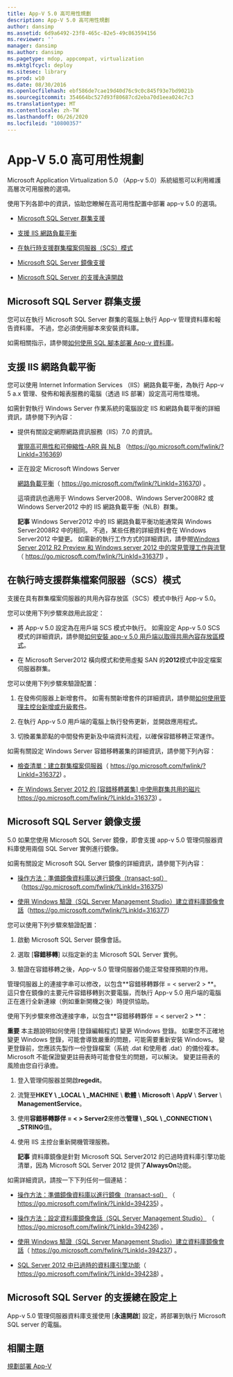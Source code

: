 ```yaml
---
title: App-V 5.0 高可用性規劃
description: App-V 5.0 高可用性規劃
author: dansimp
ms.assetid: 6d9a6492-23f8-465c-82e5-49c863594156
ms.reviewer: ''
manager: dansimp
ms.author: dansimp
ms.pagetype: mdop, appcompat, virtualization
ms.mktglfcycl: deploy
ms.sitesec: library
ms.prod: w10
ms.date: 08/30/2016
ms.openlocfilehash: ebf586de7cae19d40d76c9c0c845f93e7bd9021b
ms.sourcegitcommit: 354664bc527d93f80687cd2eba70d1eea024c7c3
ms.translationtype: MT
ms.contentlocale: zh-TW
ms.lasthandoff: 06/26/2020
ms.locfileid: "10800357"
---
```

# App-V 5.0 高可用性規劃


Microsoft Application Virtualization 5.0 （App-v 5.0）系統組態可以利用維護高層次可用服務的選項。

使用下列各節中的資訊，協助您瞭解在高可用性配置中部署 app-v 5.0 的選項。

-   [Microsoft SQL Server 群集支援](#bkmk-sqlcluster)

-   [支援 IIS 網路負載平衡](#bkmk-iisloadbal)

-   [在執行時支援群集檔案伺服器（SCS）模式](#bkmk-clusterscsmode)

-   [Microsoft SQL Server 鏡像支援](#bkmk-sqlmirroring)

-   [Microsoft SQL Server 的支援永遠開啟](#bkmk-sqlalwayson)

## <a href="" id="bkmk-sqlcluster"></a>Microsoft SQL Server 群集支援


您可以在執行 Microsoft SQL Server 群集的電腦上執行 App-v 管理資料庫和報告資料庫。 不過，您必須使用腳本來安裝資料庫。

如需相關指示，請參閱[如何使用 SQL 腳本部署 App-v 資料庫](how-to-deploy-the-app-v-databases-by-using-sql-scripts.md)。

## <a href="" id="bkmk-iisloadbal"></a>支援 IIS 網路負載平衡


您可以使用 Internet Information Services （IIS）網路負載平衡，為執行 App-v 5 a.x 管理、發佈和報表服務的電腦（透過 IIS 部署）設定高可用性環境。

如需針對執行 Windows Server 作業系統的電腦設定 IIS 和網路負載平衡的詳細資訊，請參閱下列內容：

-   提供有關設定網際網路資訊服務（IIS）7.0 的資訊。

    [實現高可用性和可伸縮性-ARR 與 NLB](https://go.microsoft.com/fwlink/?LinkId=316369) （https://go.microsoft.com/fwlink/?LinkId=316369)

-   正在設定 Microsoft Windows Server

    [網路負載平衡](https://go.microsoft.com/fwlink/?LinkId=316370)（ https://go.microsoft.com/fwlink/?LinkId=316370) 。

    這項資訊也適用于 Windows Server2008、Windows Server2008R2 或 Windows Server2012 中的 IIS 網路負載平衡（NLB）群集。

    **記事** Windows Server2012 中的 IIS 網路負載平衡功能通常與 Windows Server2008R2 中的相同。 不過，某些任務的詳細資料會在 Windows Server2012 中變更。 如需新的執行工作方式的詳細資訊，請參閱[Windows Server 2012 R2 Preview 和 Windows server 2012 中的常見管理工作與流覽](https://go.microsoft.com/fwlink/?LinkId=316371)（ https://go.microsoft.com/fwlink/?LinkId=316371) 。

     

## <a href="" id="bkmk-clusterscsmode"></a>在執行時支援群集檔案伺服器（SCS）模式


支援在具有群集檔案伺服器的共用內容存放區（SCS）模式中執行 App-v 5.0。

您可以使用下列步驟來啟用此設定：

-   將 App-v 5.0 設定為在用戶端 SCS 模式中執行。 如需設定 App-v 5.0 SCS 模式的詳細資訊，請參閱[如何安裝 app-v 5.0 用戶端以取得共用內容存放區模式](how-to-install-the-app-v-50-client-for-shared-content-store-mode.md)。

-   在 Microsoft Server2012 橫向模式和使用虛擬 SAN 的**2012**模式中設定檔案伺服器群集。

您可以使用下列步驟來驗證配置：

1.  在發佈伺服器上新增套件。 如需有關新增套件的詳細資訊，請參閱[如何使用管理主控台新增或升級套件](how-to-add-or-upgrade-packages-by-using-the-management-console-beta-gb18030.md)。

2.  在執行 App-v 5.0 用戶端的電腦上執行發佈更新，並開啟應用程式。

3.  切換叢集節點的中間發佈更新及中端資料流程，以確保容錯移轉正常運作。

如需有關設定 Windows Server 容錯移轉叢集的詳細資訊，請參閱下列內容：

-   [檢查清單：建立群集檔案伺服器](https://go.microsoft.com/fwlink/?LinkId=316372)（ https://go.microsoft.com/fwlink/?LinkId=316372) 。

-   [在 Windows Server 2012 的 [容錯移轉叢集] 中使用群集共用的磁片](https://go.microsoft.com/fwlink/?LinkId=316373) https://go.microsoft.com/fwlink/?LinkId=316373) 。

## <a href="" id="bkmk-sqlmirroring"></a>Microsoft SQL Server 鏡像支援


5.0 如果您使用 Microsoft SQL Server 鏡像，即會支援 app-v 5.0 管理伺服器資料庫使用兩個 SQL Server 實例進行鏡像。

如需有關設定 Microsoft SQL Server 鏡像的詳細資訊，請參閱下列內容：

-   [操作方法：準備鏡像資料庫以進行鏡像（transact-sql）](https://go.microsoft.com/fwlink/?LinkId=316375) （https://go.microsoft.com/fwlink/?LinkId=316375)

-   [使用 Windows 驗證（SQL Server Management Studio）建立資料庫鏡像會話](https://go.microsoft.com/fwlink/?LinkId=316377)（https://go.microsoft.com/fwlink/?LinkId=316377)

您可以使用下列步驟來驗證配置：

1.  啟動 Microsoft SQL Server 鏡像會話。

2.  選取 [**容錯移轉**] 以指定新的主 Microsoft SQL Server 實例。

3.  驗證在容錯移轉之後，App-v 5.0 管理伺服器仍能正常發揮預期的作用。

管理伺服器上的連接字串可以修改，以包含**容錯移轉夥伴 = &lt; server2 &gt; **。 這只會在鏡像的主要元件容錯移轉到次要電腦，而執行 App-v 5.0 用戶端的電腦正在進行全新連線（例如重新開機之後）時提供協助。

使用下列步驟來修改連接字串，以包含**容錯移轉夥伴 = &lt; server2 &gt; **：

**重要** 本主題說明如何使用 [登錄編輯程式] 變更 Windows 登錄。 如果您不正確地變更 Windows 登錄，可能會導致嚴重的問題，可能需要重新安裝 Windows。 變更登錄前，您應該先製作一份登錄檔案（系統 .dat 和使用者 .dat）的備份複本。 Microsoft 不能保證變更註冊表時可能會發生的問題，可以解決。 變更註冊表的風險由您自行承擔。

 

1.  登入管理伺服器並開啟**regedit**。

2.  流覽至**HKEY \ _LOCAL \ _MACHINE**  \\  **軟體**  \\  **Microsoft**  \\  **AppV**  \\  **Server**  \\  **ManagementService**。

3.  使用**容錯移轉夥伴 = &lt; &gt; Server2**來修改**管理 \ _SQL \ _CONNECTION \ _STRING**值。

4.  使用 IIS 主控台重新開機管理服務。

    **記事** 資料庫鏡像是針對 Microsoft SQL Server2012 的已過時資料庫引擎功能清單，因為 Microsoft SQL Server 2012 提供了**AlwaysOn**功能。

     

如需詳細資訊，請按一下下列任何一個連結：

-   [操作方法：準備鏡像資料庫以進行鏡像（transact-sql）](https://go.microsoft.com/fwlink/?LinkId=394235) （ https://go.microsoft.com/fwlink/?LinkId=394235) 。

-   [操作方法：設定資料庫鏡像會話（SQL Server Management Studio）](https://go.microsoft.com/fwlink/?LinkId=394236) （ https://go.microsoft.com/fwlink/?LinkId=394236) 。

-   [使用 Windows 驗證（SQL Server Management Studio）建立資料庫鏡像會話](https://go.microsoft.com/fwlink/?LinkId=394237)（ https://go.microsoft.com/fwlink/?LinkId=394237) 。

-   [SQL Server 2012 中已過時的資料庫引擎功能](https://go.microsoft.com/fwlink/?LinkId=394238)（ https://go.microsoft.com/fwlink/?LinkId=394238) 。

## <a href="" id="bkmk-sqlalwayson"></a>Microsoft SQL Server 的支援總在設定上


App-v 5.0 管理伺服器資料庫支援使用 [**永遠開啟**] 設定，將部署到執行 Microsoft SQL server 的電腦。

## 相關主題


[規劃部署 App-V](planning-to-deploy-app-v.md)

 

 





